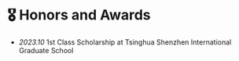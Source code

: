 # 🎖 Honors and Awards

- *2023.10* 1st Class Scholarship at Tsinghua Shenzhen International Graduate School


